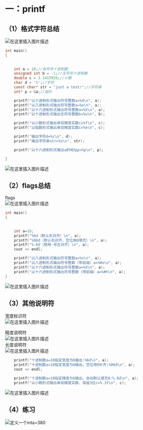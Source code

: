  

# 一：printf

## （1）格式字符总结

![在这里插入图片描述](https://ziquyun.com/main/csdn/img?url=https%3A%2F%2Fimg-blog.csdnimg.cn%2F20210401164512302.png%3Fx-oss-process%3Dimage%2Fwatermark%2Ctype_ZmFuZ3poZW5naGVpdGk%2Cshadow_10%2Ctext_aHR0cHM6Ly9ibG9nLmNzZG4ubmV0L3FxXzM5MTgzMDM0%2Csize_16%2Ccolor_FFFFFF%2Ct_70&rfUrl=https%3A%2F%2Fzhangxing-tech.blog.csdn.net%2Farticle%2Fdetails%2F115378074)

```c
int main()
{
            
            
	int a = 10;//有符号十进制数
	unsigned int b = -1;//无符号十进制数
	double c = 3.1415926;//小数
	char d = 't';//字符
	const char* str = "just a test!";//字符串
	int* p = &a;//指针

	printf("以十进制形式输出符号整数a=%d\n", a);
	printf("以八进制形式输出符号整数a=%o\n", a);
	printf("以十六进制形式输出符号整数a=%X\n", a);
	printf("以十进制形式输出无符号整数b=%u\n", b);

	printf("以小数形式输出单双精度实数c=%f\n", c);
	printf("以指数形式输出单双精度实数c=%e\n", c);

	printf("输出字符d=%c\n", d);
	printf("输出字符串str=%s\n", str);

	printf("以十六进制形式输出a的地址p=%p\n", p);

}
```

![在这里插入图片描述](https://ziquyun.com/main/csdn/img?url=https%3A%2F%2Fimg-blog.csdnimg.cn%2F20210401165656977.png%3Fx-oss-process%3Dimage%2Fwatermark%2Ctype_ZmFuZ3poZW5naGVpdGk%2Cshadow_10%2Ctext_aHR0cHM6Ly9ibG9nLmNzZG4ubmV0L3FxXzM5MTgzMDM0%2Csize_16%2Ccolor_FFFFFF%2Ct_70&rfUrl=https%3A%2F%2Fzhangxing-tech.blog.csdn.net%2Farticle%2Fdetails%2F115378074)

## （2）flags总结

flags  
![在这里插入图片描述](https://ziquyun.com/main/csdn/img?url=https%3A%2F%2Fimg-blog.csdnimg.cn%2F2021040116575593.png%3Fx-oss-process%3Dimage%2Fwatermark%2Ctype_ZmFuZ3poZW5naGVpdGk%2Cshadow_10%2Ctext_aHR0cHM6Ly9ibG9nLmNzZG4ubmV0L3FxXzM5MTgzMDM0%2Csize_16%2Ccolor_FFFFFF%2Ct_70&rfUrl=https%3A%2F%2Fzhangxing-tech.blog.csdn.net%2Farticle%2Fdetails%2F115378074)

```c
int main()
{
            
            
	int a=10;
	printf("%6d（默认右对齐）\n", a);
	printf("%06d（默认右对齐，空位用0填充）\n", a);
	printf("%-6d（使用-号左对齐）\n", a);
	cout << endl;

	printf("以八进制形式输出符号整数a=%o\n", a);
	printf("以八进制形式输出符号整数（带前缀）a=%#o\n", a);
	printf("以十六进制形式输出符号整数a=%X\n", a);
	printf("以十六进制形式输出符号整数（带前缀）a=%#X\n", a);
}
```

![在这里插入图片描述](https://ziquyun.com/main/csdn/img?url=https%3A%2F%2Fimg-blog.csdnimg.cn%2F20210401190352419.png&rfUrl=https%3A%2F%2Fzhangxing-tech.blog.csdn.net%2Farticle%2Fdetails%2F115378074)

## （3）其他说明符

宽度标识符  
![在这里插入图片描述](https://ziquyun.com/main/csdn/img?url=https%3A%2F%2Fimg-blog.csdnimg.cn%2F20210401165926973.png&rfUrl=https%3A%2F%2Fzhangxing-tech.blog.csdn.net%2Farticle%2Fdetails%2F115378074)

精度说明符  
![在这里插入图片描述](https://ziquyun.com/main/csdn/img?url=https%3A%2F%2Fimg-blog.csdnimg.cn%2F20210401190519833.png%3Fx-oss-process%3Dimage%2Fwatermark%2Ctype_ZmFuZ3poZW5naGVpdGk%2Cshadow_10%2Ctext_aHR0cHM6Ly9ibG9nLmNzZG4ubmV0L3FxXzM5MTgzMDM0%2Csize_16%2Ccolor_FFFFFF%2Ct_70&rfUrl=https%3A%2F%2Fzhangxing-tech.blog.csdn.net%2Farticle%2Fdetails%2F115378074)  
长度说明符  
![在这里插入图片描述](https://ziquyun.com/main/csdn/img?url=https%3A%2F%2Fimg-blog.csdnimg.cn%2F20210401190533165.png%3Fx-oss-process%3Dimage%2Fwatermark%2Ctype_ZmFuZ3poZW5naGVpdGk%2Cshadow_10%2Ctext_aHR0cHM6Ly9ibG9nLmNzZG4ubmV0L3FxXzM5MTgzMDM0%2Csize_16%2Ccolor_FFFFFF%2Ct_70&rfUrl=https%3A%2F%2Fzhangxing-tech.blog.csdn.net%2Farticle%2Fdetails%2F115378074)

```c
	printf("十进制数a=10指定宽度为6输出:%6d\n", a);
	printf("十进制数a=10指定宽度为6输出，空位用0补齐:%06d\n", a);
	cout << endl;

	printf("十进制数a=10指定精度为6输出，自动默认填充0:%.6d\n", a);
	printf("以小数形式输出单双精度实数，保留3位c=%.3f\n", c);
```

![在这里插入图片描述](https://ziquyun.com/main/csdn/img?url=https%3A%2F%2Fimg-blog.csdnimg.cn%2F20210401191306868.png&rfUrl=https%3A%2F%2Fzhangxing-tech.blog.csdn.net%2Farticle%2Fdetails%2F115378074)

## （4）练习

![定义一个inta=380](https://ziquyun.com/main/csdn/img?url=https%3A%2F%2Fimg-blog.csdnimg.cn%2F20210401191530792.png%3Fx-oss-process%3Dimage%2Fwatermark%2Ctype_ZmFuZ3poZW5naGVpdGk%2Cshadow_10%2Ctext_aHR0cHM6Ly9ibG9nLmNzZG4ubmV0L3FxXzM5MTgzMDM0%2Csize_16%2Ccolor_FFFFFF%2Ct_70&rfUrl=https%3A%2F%2Fzhangxing-tech.blog.csdn.net%2Farticle%2Fdetails%2F115378074)